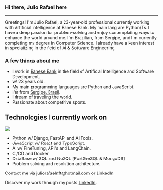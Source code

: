 <div>
  <h3>Hi there, Julio Rafael here</h3>
  <hr>
  Greetings! I'm Julio Rafael, a 23-year-old professional currently working with Artificial Intelligence at Banese Bank. My main lang are Python/Ts. I have a deep passion for problem-solving and enjoy contemplating ways to enhance the world around me. I'm Brazilian, from Sergipe, and I'm currently completing my degree in Computer Science. I already have a keen interest in specializing in the field of AI & Software Engineering.
  <br>
</div>
  
### A few things about me

  - I work in [Banese Bank](https://www.banese.com.br) in the field of Artificial Intelligence and Software Development.
  - w/ 23 years old.
  - My main programming languages are Python and JavaScript.
  - I'm from [Sergipe, Brasil](https://pt.wikipedia.org/wiki/Sergipe).
  - I dream of traveling the world.
  - Passionate about competitive sports.
 
  ## Technologies I currently work on
  *<img src="https://skillicons.dev/icons?i=python,django,fastapi,js,react,ts,docker,postgresql,mongodb" />*
  - Python w/ Django, FastAPI and AI Tools.
  - JavaScript w/ React and TypeScript.
  - AI w/ FineTuning, API's and LangChain.
  - CI/CD and Docker.
  - DataBase w/ SQL and NoSQL [PostGreSQL & MongoDB]
  - Problem solving and resolution architecture.

Contact me via juliorafaelnft@hotmail.com or [LinkedIn](https://www.linkedin.com/in/julio-rafael-souza/).

Discover my work through my posts [LinkedIn](https://www.linkedin.com/in/julio-rafael-souza/).
